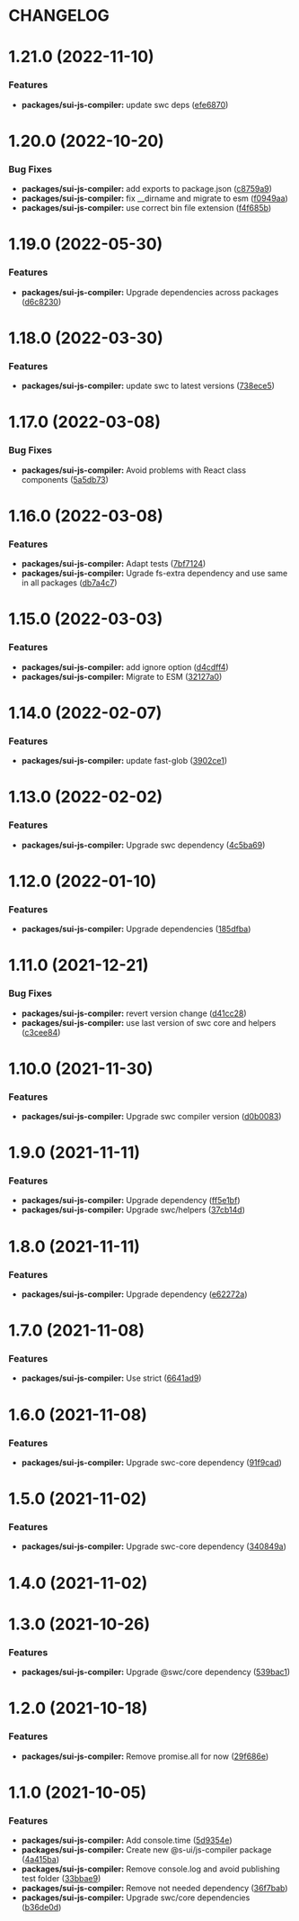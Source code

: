 # CHANGELOG

# 1.21.0 (2022-11-10)


### Features

* **packages/sui-js-compiler:** update swc deps ([efe6870](https://github.com/SUI-Components/sui/commit/efe6870fd21bb02251c53e281475d665fdfae32c))



# 1.20.0 (2022-10-20)


### Bug Fixes

* **packages/sui-js-compiler:** add exports to package.json ([c8759a9](https://github.com/SUI-Components/sui/commit/c8759a976c866a35d37e9454a67676ea15e35dc9))
* **packages/sui-js-compiler:** fix __dirname and migrate to esm ([f0949aa](https://github.com/SUI-Components/sui/commit/f0949aa81647701b8b1c6faeac499065a1630c6d))
* **packages/sui-js-compiler:** use correct bin file extension ([f4f685b](https://github.com/SUI-Components/sui/commit/f4f685bb4c39b80b51a6ef1b5f8b25a3fc6ef575))



# 1.19.0 (2022-05-30)


### Features

* **packages/sui-js-compiler:** Upgrade dependencies across packages ([d6c8230](https://github.com/SUI-Components/sui/commit/d6c82302242aee0ab86eef2a43c7eb59ff55ba3b))



# 1.18.0 (2022-03-30)


### Features

* **packages/sui-js-compiler:** update swc to latest versions ([738ece5](https://github.com/SUI-Components/sui/commit/738ece5596707d9cc23e775680261a02a1af01da))



# 1.17.0 (2022-03-08)


### Bug Fixes

* **packages/sui-js-compiler:** Avoid problems with React class components ([5a5db73](https://github.com/SUI-Components/sui/commit/5a5db732260e116707b29519f087ea7148907f92))



# 1.16.0 (2022-03-08)


### Features

* **packages/sui-js-compiler:** Adapt tests ([7bf7124](https://github.com/SUI-Components/sui/commit/7bf71241aac305b5e22fb62b4eff50963a2955e6))
* **packages/sui-js-compiler:** Ugrade fs-extra dependency and use same in all packages ([db7a4c7](https://github.com/SUI-Components/sui/commit/db7a4c73fe17570273307849081bc89e7d12ed4d))



# 1.15.0 (2022-03-03)


### Features

* **packages/sui-js-compiler:** add ignore option ([d4cdff4](https://github.com/SUI-Components/sui/commit/d4cdff467db581bcbd08ec3a9a2543e6b76265d3))
* **packages/sui-js-compiler:** Migrate to ESM ([32127a0](https://github.com/SUI-Components/sui/commit/32127a00ed3803fffb37ce19219774dad7391a23))



# 1.14.0 (2022-02-07)


### Features

* **packages/sui-js-compiler:** update fast-glob ([3902ce1](https://github.com/SUI-Components/sui/commit/3902ce1c2d3a66d95028f28985e654022b42ac32))



# 1.13.0 (2022-02-02)


### Features

* **packages/sui-js-compiler:** Upgrade swc dependency ([4c5ba69](https://github.com/SUI-Components/sui/commit/4c5ba697079112d8504986d72a2a4850a7902c18))



# 1.12.0 (2022-01-10)


### Features

* **packages/sui-js-compiler:** Upgrade dependencies ([185dfba](https://github.com/SUI-Components/sui/commit/185dfba31e665c27df8ec478562e680097f79309))



# 1.11.0 (2021-12-21)


### Bug Fixes

* **packages/sui-js-compiler:** revert version change ([d41cc28](https://github.com/SUI-Components/sui/commit/d41cc28f8d5e4cd76280ed7a39713e7fc6e4fd8f))
* **packages/sui-js-compiler:** use last version of swc core and helpers ([c3cee84](https://github.com/SUI-Components/sui/commit/c3cee8459c0f2eace6d5e32eecb5945f11b15d6f))



# 1.10.0 (2021-11-30)


### Features

* **packages/sui-js-compiler:** Upgrade swc compiler version ([d0b0083](https://github.com/SUI-Components/sui/commit/d0b0083a57aab9358b2a455bf2279fa3af3f6260))



# 1.9.0 (2021-11-11)


### Features

* **packages/sui-js-compiler:** Upgrade dependency ([ff5e1bf](https://github.com/SUI-Components/sui/commit/ff5e1bf681935e5fd85ff151eee29e3583dc3226))
* **packages/sui-js-compiler:** Upgrade swc/helpers ([37cb14d](https://github.com/SUI-Components/sui/commit/37cb14d60f905324d62c2a57bfb4c822d5c8a72a))



# 1.8.0 (2021-11-11)


### Features

* **packages/sui-js-compiler:** Upgrade dependency ([e62272a](https://github.com/SUI-Components/sui/commit/e62272a430de57716da12701acd3e33c2e23f14d))



# 1.7.0 (2021-11-08)


### Features

* **packages/sui-js-compiler:** Use strict ([6641ad9](https://github.com/SUI-Components/sui/commit/6641ad98a71c707e698c9428358cfb22ad202583))



# 1.6.0 (2021-11-08)


### Features

* **packages/sui-js-compiler:** Upgrade swc-core dependency ([91f9cad](https://github.com/SUI-Components/sui/commit/91f9cad777d7f929d7a75c7f42c83533bfd9c4c5))



# 1.5.0 (2021-11-02)


### Features

* **packages/sui-js-compiler:** Upgrade swc-core dependency ([340849a](https://github.com/SUI-Components/sui/commit/340849adc55654c0527a85064789c464c77e7f34))



# 1.4.0 (2021-11-02)



# 1.3.0 (2021-10-26)


### Features

* **packages/sui-js-compiler:** Upgrade @swc/core dependency ([539bac1](https://github.com/SUI-Components/sui/commit/539bac1c20043d9e39342eda3de34b88699a29dd))



# 1.2.0 (2021-10-18)


### Features

* **packages/sui-js-compiler:** Remove promise.all for now ([29f686e](https://github.com/SUI-Components/sui/commit/29f686e40edbbbfb680f2d0180e357b238ed2f8b))



# 1.1.0 (2021-10-05)


### Features

* **packages/sui-js-compiler:** Add console.time ([5d9354e](https://github.com/SUI-Components/sui/commit/5d9354ee3f60954836c17db70c30f1b0f9213bc7))
* **packages/sui-js-compiler:** Create new @s-ui/js-compiler package ([4a415ba](https://github.com/SUI-Components/sui/commit/4a415ba3c92bd7348268d0d3a88a98a098dea387))
* **packages/sui-js-compiler:** Remove console.log and avoid publishing test folder ([33bbae9](https://github.com/SUI-Components/sui/commit/33bbae9616cc28b19a701f0c5371375ba1e821b4))
* **packages/sui-js-compiler:** Remove not needed dependency ([36f7bab](https://github.com/SUI-Components/sui/commit/36f7babc3be84f6ee0da623b847d501bf3db2ae9))
* **packages/sui-js-compiler:** Upgrade swc/core dependencies ([b36de0d](https://github.com/SUI-Components/sui/commit/b36de0d8fafb67a7628afb19042f9d61d1710cb4))



